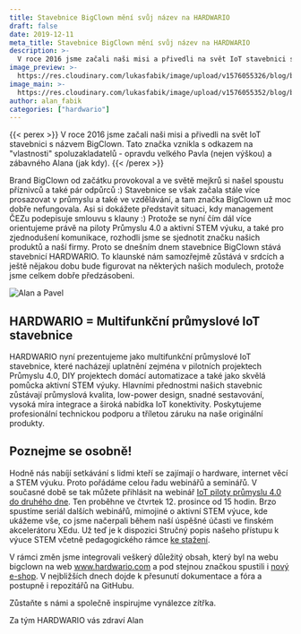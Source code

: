 ```yaml
---
title: Stavebnice BigClown mění svůj název na HARDWARIO
draft: false
date: 2019-12-11
meta_title: Stavebnice BigClown mění svůj název na HARDWARIO
description: >-
  V roce 2016 jsme začali naši misi a přivedli na svět IoT stavebnici s názvem BigClown. Tato značka vznikla s odkazem na "vlastnosti" spoluzakladatelů - opravdu velkého Pavla (nejen výškou) a zábavného Alana (jak kdy). Dnešním dnem se stavebnice BigClown stává stavebnicí HARDWARIO.
image_preview: >-
  https://res.cloudinary.com/lukasfabik/image/upload/v1576055326/blog/bigclown-renamed-hardwario/hardwario.jpg
image_main: >-
  https://res.cloudinary.com/lukasfabik/image/upload/v1576055352/blog/bigclown-renamed-hardwario/bigclown-hardwario_wide.jpg
author: alan_fabik
categories: ["hardwario"]
---
```


{{< perex >}}
V roce 2016 jsme začali naši misi a přivedli na svět IoT stavebnici s názvem BigClown. Tato značka vznikla s odkazem na "vlastnosti" spoluzakladatelů - opravdu velkého Pavla (nejen výškou) a zábavného Alana (jak kdy).
{{< /perex >}}

Brand BigClown od začátku provokoval a ve světě mejkrů si našel spoustu příznivců a také pár odpůrců :) Stavebnice se však začala stále více prosazovat v průmyslu a také ve vzdělávání, a tam značka BigClown už moc dobře nefungovala. Asi si dokážete představit situaci, kdy management ČEZu podepisuje smlouvu s klauny :) Protože se nyní čím dál více orientujeme právě na piloty Průmyslu 4.0 a aktivní STEM výuku, a také pro zjednodušení komunikace, rozhodli jsme se sjednotit značku našich produktů a naší firmy. Proto se dnešním dnem stavebnice BigClown stává stavebnicí HARDWARIO. To klaunské nám samozřejmě zůstává v srdcích a ještě nějakou dobu bude figurovat na některých našich modulech, protože jsme celkem dobře předzásobeni.

![Alan a Pavel](https://res.cloudinary.com/lukasfabik/image/upload/v1576054493/blog/bigclown-renamed-hardwario/P1540874.jpg)

## HARDWARIO = Multifunkční průmyslové IoT stavebnice
HARDWARIO nyní prezentujeme jako multifunkční průmyslové IoT stavebnice, které nacházejí uplatnění zejména v pilotních projektech Průmyslu 4.0, DIY projektech domácí automatizace a také jako skvělá pomůcka aktivní STEM výuky. Hlavními přednostmi našich stavebnic zůstávají průmyslová kvalita, low-power design, snadné sestavování, vysoká míra  integrace a široká nabídka IoT konektivity. Poskytujeme profesionální technickou podporu a tříletou záruku na naše originální produkty.

## Poznejme se osobně!
Hodně nás nabíjí setkávání s lidmi kteří se zajímají o hardware, internet věcí a STEM výuku. Proto pořádáme celou řadu webinářů a seminářů. V současné době se tak můžete přihlásit na webinář [IoT piloty průmyslu 4.0 do druhého dne](https://www.eventbrite.co.uk/e/iot-piloty-prumyslu-40-do-druheho-dne-prakticky-online-webinar-tickets-84150964801). Ten proběhne ve čtvrtek 12. prosince od 15 hodin. Brzo spustíme seriál dalších webinářů, mimojiné o aktivní STEM výuce, kde ukážeme vše, co jsme načerpali během naší úspěšné účasti ve finském akcelerátoru XEdu. Už teď je k dispozici Stručný popis našeho přístupu k výuce STEM včetně pedagogického rámce [ke stažení](/cs/education/).

V rámci změn jsme integrovali veškerý důležitý obsah, který byl na webu bigclown na web www.hardwario.com a pod stejnou značkou spustili i [nový e-shop](https://obchod.hardwario.cz). V nejbližších dnech dojde k přesunutí dokumentace a fóra a postupně i repozitářů na GitHubu.

Zůstaňte s námi a společně inspirujme vynálezce zítřka.

Za tým HARDWARIO vás zdraví Alan
